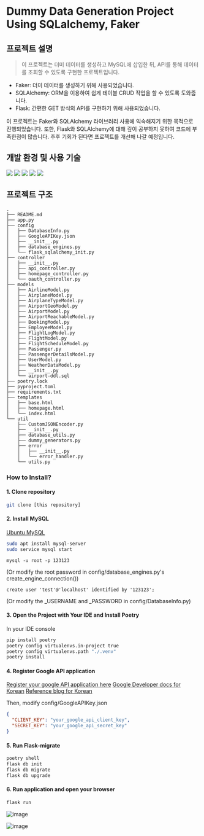 # Dummy Data Generation Project Using SQLalchemy, Faker

## 프로젝트 설명

> 이 프로젝트는 더미 데이터를 생성하고 MySQL에 삽입한 뒤, API를 통해 데이터를 조회할 수 있도록 구현한 프로젝트입니다.

- Faker: 더미 데이터를 생성하기 위해 사용되었습니다.
- SQLAlchemy: ORM을 이용하여 쉽게 테이블 CRUD 작업을 할 수 있도록 도와줍니다.
- Flask: 간편한 GET 방식의 API를 구현하기 위해 사용되었습니다.

이 프로젝트는 Faker와 SQLAlchemy 라이브러리 사용에 익숙해지기 위한 목적으로 진행되었습니다.
또한, Flask와 SQLAlchemy에 대해 깊이 공부하지 못하여 코드에 부족한점이 많습니다.
추후 기회가 된다면 프로젝트를 개선해 나갈 예정입니다.

## 개발 환경 및 사용 기술
![](https://img.shields.io/badge/Ubuntu-24292e?style=flat&logo=Ubuntu&logoColor=white")
![](https://img.shields.io/badge/Poetry-24292e?style=flat&logo=Poetry&logoColor=white")
![](https://img.shields.io/badge/Python-24292e?style=flat&logo=Python&logoColor=white")
![](https://img.shields.io/badge/SQLAlchemy-24292e?style=flat&logo=SQLAlchemy&logoColor=white")
![](https://img.shields.io/badge/Flask-24292e?style=flat&logo=Flask&logoColor=white")

## 프로젝트 구조
```text
.
├── README.md
├── app.py
├── config
│   ├── DatabaseInfo.py
│   ├── GoogleAPIKey.json
│   ├── __init__.py
│   ├── database_engines.py
│   └── flask_sqlalchemy_init.py
├── controller
│   ├── __init__.py
│   ├── api_controller.py
│   ├── homepage_controller.py
│   └── oauth_controller.py
├── models
│   ├── AirlineModel.py
│   ├── AirplaneModel.py
│   ├── AirplaneTypeModel.py
│   ├── AirportGeoModel.py
│   ├── AirportModel.py
│   ├── AirportReachableModel.py
│   ├── BookingModel.py
│   ├── EmployeeModel.py
│   ├── FlightLogModel.py
│   ├── FlightModel.py
│   ├── FlightScheduleModel.py
│   ├── Passenger.py
│   ├── PassengerDetailsModel.py
│   ├── UserModel.py
│   ├── WeatherDataModel.py
│   ├── __init__.py
│   └── airport-ddl.sql
├── poetry.lock
├── pyproject.toml
├── requirements.txt
├── templates
│   ├── base.html
│   ├── homepage.html
│   └── index.html
└── util
    ├── CustomJSONEncoder.py
    ├── __init__.py
    ├── database_utils.py
    ├── dummy_generators.py
    ├── error
    │   ├── __init__.py
    │   └── error_handler.py
    └── utils.py
```

### How to Install?

#### 1. Clone repository
```bash
git clone [this repository]
```

#### 2. Install MySQL
[Ubuntu MySQL](https://ubuntu.com/server/docs/install-and-configure-a-mysql-server)

```bash
sudo apt install mysql-server
sudo service mysql start
```

```mysql
mysql -u root -p 123123
```
(Or modify the root password in config/database_engines.py's create_engine_connection())

```mysql
create user 'test'@'localhost' identified by '123123';
```
(Or modify the _USERNAME and _PASSWORD in config/DatabaseInfo.py)

#### 3. Open the Project with Your IDE and Install Poetry
In your IDE console
```bash
pip install poetry
poetry config virtualenvs.in-project true
poetry config virtualenvs.path "./.venv"
poetry install
```

#### 4. Register Google API application
[Register your google API application here](https://console.cloud.google.com/welcome)
[Google Developer docs for Korean](https://developers.google.com/identity/protocols/oauth2/service-account?hl=ko#creatinganaccount)
[Reference blog for Korean](https://goldenrabbit.co.kr/2023/08/07/oauth%EB%A5%BC-%EC%82%AC%EC%9A%A9%ED%95%9C-%EA%B5%AC%EA%B8%80-%EB%A1%9C%EA%B7%B8%EC%9D%B8-%EC%9D%B8%EC%A6%9D%ED%95%98%EA%B8%B0-1%ED%8E%B8/)

Then, modify config/GoogleAPIKey.json
```json
{
  "CLIENT_KEY": "your_google_api_client_key",
  "SECRET_KEY": "your_google_api_secret_key"
}
```

#### 5. Run Flask-migrate
```bash
poetry shell
flask db init
flask db migrate
flask db upgrade
```

#### 6. Run application and open your browser
```bash
flask run
```

![image](https://github.com/Scanf-s/SQLAlchemy_Project/assets/105439069/6b1e63ce-405a-4994-9823-ec5969fb3786)

![image](https://github.com/Scanf-s/SQLAlchemy_Project/assets/105439069/3ef3858a-bf09-4417-8f85-c821e9cc4aed)


